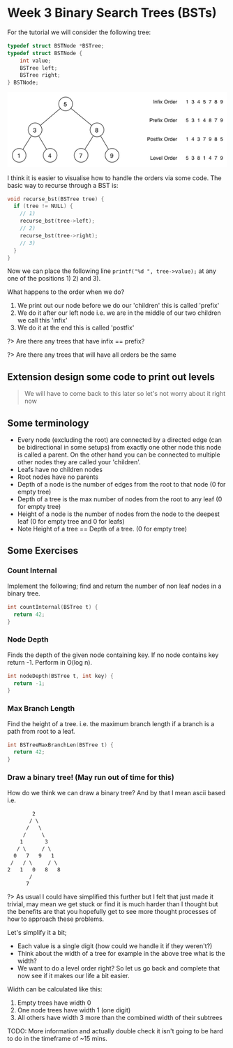 # Week 3 Binary Search Trees (BSTs)

For the tutorial we will consider the following tree:

```c
typedef struct BSTNode *BSTree;
typedef struct BSTNode {
	int value;
	BSTree left;
	BSTree right;
} BSTNode;
```

![](assets/img/tree-orders.png)

I think it is easier to visualise how to handle the orders via some code.  The basic way to recurse through a BST is:

```c
void recurse_bst(BSTree tree) {
  if (tree != NULL) {
    // 1)
    recurse_bst(tree->left);
    // 2)
    recurse_bst(tree->right);
    // 3)
  }
}
```

Now we can place the following line `printf("%d ", tree->value);` at any one of the positions 1) 2) and 3).

What happens to the order when we do?

1. We print out our node before we do our 'children' this is called 'prefix'
2. We do it after our left node i.e. we are in the middle of our two children we call this 'infix'
3. We do it at the end this is called 'postfix'

?> Are there any trees that have infix == prefix?

?> Are there any trees that will have all orders be the same

## Extension design some code to print out levels

> We will have to come back to this later so let's not worry about it right now

## Some terminology

- Every node (excluding the root) are connected by a directed edge (can be bidirectional in some setups) from exactly one other node this node is called a parent.  On the other hand you can be connected to multiple other nodes they are called your 'children'.
- Leafs have no children nodes
- Root nodes have no parents
- Depth of a node is the number of edges from the root to that node (0 for empty tree)
- Depth of a tree is the max number of nodes from the root to any leaf (0 for empty tree)
- Height of a node is the number of nodes from the node to the deepest leaf (0 for empty tree and 0 for leafs)
- Note Height of a tree == Depth of a tree. (0 for empty tree)

## Some Exercises

### Count Internal

Implement the following; find and return the number of non leaf nodes in a binary tree.

```c
int countInternal(BSTree t) {
  return 42;
}
```

### Node Depth

Finds the depth of the given node containing key.  If no node contains key return -1.  Perform in O(log n).

```c
int nodeDepth(BSTree t, int key) {
  return -1;
}
```

### Max Branch Length

Find the height of a tree. i.e. the maximum branch length if a branch is a path from root to a leaf.

```c
int BSTreeMaxBranchLen(BSTree t) {
  return 42;
}
```

### Draw a binary tree! (May run out of time for this)

How do we think we can draw a binary tree?  And by that I mean ascii based i.e.

```
        2
       / \
      /   \
     /     \
    1       3
   / \     / \
  0   7   9   1
 /   / \     / \
2   1   0   8   8
       /
      7
```

?> As usual I could have simplified this further but I felt that just made it trivial, may mean we get stuck or find it is much harder than I thought but the benefits are that you hopefully get to see more thought processes of how to approach these problems.

Let's simplify it a bit;

- Each value is a single digit (how could we handle it if they weren't?)
- Think about the width of a tree for example in the above tree what is the width?
- We want to do a level order right?  So let us go back and complete that now see if it makes our life a bit easier.

Width can be calculated like this:

1. Empty trees have width 0
2. One node trees have width 1 (one digit)
3. All others have width 3 more than the combined width of their subtrees

TODO: More information and actually double check it isn't going to be hard to do in the timeframe of ~15 mins.


